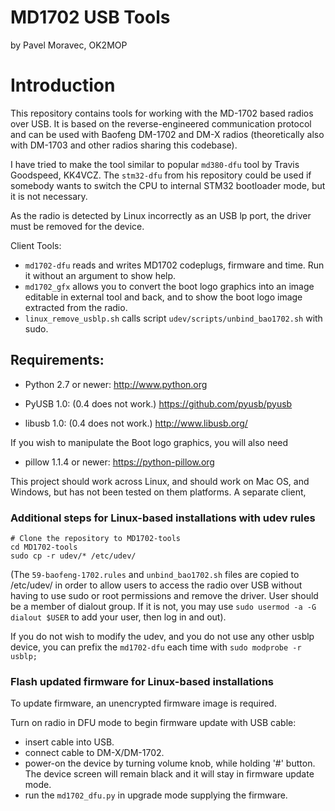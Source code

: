 # MD1702 USB Tools #

by Pavel Moravec, OK2MOP

# Introduction #

This repository contains tools for working with the MD-1702 based radios
over USB. It is based on the reverse-engineered communication protocol and
can be used with Baofeng DM-1702 and DM-X radios (theoretically also with
DM-1703 and other radios sharing this codebase).

I have tried to make the tool similar to popular `md380-dfu` tool by Travis
Goodspeed, KK4VCZ. The `stm32-dfu` from his repository could be used if somebody
wants to switch the CPU to internal STM32 bootloader mode, but it is not
necessary.

As the radio is detected by Linux incorrectly as an USB lp port, the driver
must be removed for the device.

Client Tools:
* `md1702-dfu` reads and writes MD1702 codeplugs, firmware and time. Run it without
an argument to show help.
* `md1702_gfx` allows you to convert the boot logo graphics into an image editable in
external tool and back, and to show the boot logo image extracted from the radio.
* `linux_remove_usblp.sh` calls script `udev/scripts/unbind_bao1702.sh` with sudo.

## Requirements: ##

* Python 2.7 or newer:
  http://www.python.org

* PyUSB 1.0:  (0.4 does not work.)
  https://github.com/pyusb/pyusb

* libusb 1.0: (0.4 does not work.)
  http://www.libusb.org/

If you wish to manipulate the Boot logo graphics, you will also need

* pillow 1.1.4 or newer:
  https://python-pillow.org

This project should work across Linux, and should work on Mac OS, and Windows, but has
not been tested on them platforms.  A separate client,

### Additional steps for Linux-based installations with udev rules ###

```
# Clone the repository to MD1702-tools
cd MD1702-tools
sudo cp -r udev/* /etc/udev/
```
(The ```59-baofeng-1702.rules``` and ```unbind_bao1702.sh``` files are copied to /etc/udev/ in order to allow users to access the radio over USB without having to use sudo or root permissions and remove the driver. User should be a member of dialout group. If it is not, you may use ```sudo usermod -a -G dialout $USER``` to add your user, then log in and out).

If you do not wish to modify the udev, and you do not use any other usblp device, you can
prefix the `md1702-dfu` each time with ```sudo modprobe -r usblp;```

### Flash updated firmware for Linux-based installations ###

To update firmware, an unencrypted firmware image is required.

Turn on radio in DFU mode to begin firmware update with USB cable:
* insert cable into USB.
* connect cable to DM-X/DM-1702.
* power-on the device by turning volume knob, while holding '#' button. The device screen will
remain black and it will stay in firmware update mode.
* run the ```md1702_dfu.py``` in upgrade mode supplying the firmware.
